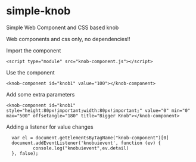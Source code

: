 # simple-knob
Simple Web Component and CSS based knob

Web components and css only, no dependencies!!


Import the component
```
<script type="module" src="knob-component.js"></script>
```

Use the component
```
<knob-component id="knob1" value="100"></knob-component>
```

Add some extra parameters
```
<knob-component id="knob1" style="height:80px!important;width:80px!important;" value="0" min="0" max="500" offsetangle="180" title="Bigger Knob"></knob-component>

```

Adding a listener for value changes
```
  var el = document.getElementsByTagName("knob-component")[0]
  document.addEventListener('knobuievent', function (ev) { 
          console.log("knobuievent",ev.detail) 
  }, false);
```